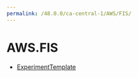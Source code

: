 ```yaml
---
permalink: /48.0.0/ca-central-1/AWS/FIS/
---
```


# AWS.FIS



* [ExperimentTemplate](ExperimentTemplate.md)